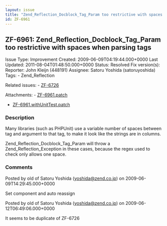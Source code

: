 ```yaml
---
layout: issue
title: "Zend_Reflection_Docblock_Tag_Param too restrictive with spaces when parsing tags"
id: ZF-6961
---
```


ZF-6961: Zend\_Reflection\_Docblock\_Tag\_Param too restrictive with spaces when parsing tags
---------------------------------------------------------------------------------------------

 Issue Type: Improvement Created: 2009-06-09T04:19:44.000+0000 Last Updated: 2011-08-04T01:48:50.000+0000 Status: Resolved Fix version(s): 
 Reporter:  John Kleijn (448191)  Assignee:  Satoru Yoshida (satoruyoshida)  Tags: - Zend\_Reflection
 
 Related issues: - [ZF-6726](/issues/browse/ZF-6726)
 
 Attachments: - [ZF-6961.patch](/issues/secure/attachment/11992/ZF-6961.patch)
- [ZF-6961.withUnitTest.patch](/issues/secure/attachment/11993/ZF-6961.withUnitTest.patch)
 
### Description

Many libraries (such as PHPUnit) use a variable number of spaces between tag and argument to that tag, to make it look like the strings are in columns.

Zend\_Reflection\_Docblock\_Tag\_Param will throw a Zend\_Reflection\_Exception in these cases, because the regex used to check only allows one space.

 

 

### Comments

Posted by old of Satoru Yoshida (yoshida@zend.co.jp) on 2009-06-09T14:29:45.000+0000

Set component and auto reassign

 

 

Posted by old of Satoru Yoshida (yoshida@zend.co.jp) on 2009-06-12T06:49:06.000+0000

It seems to be duplicate of ZF-6726

 

 